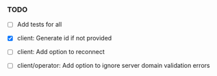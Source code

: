### TODO

- [ ] Add tests for all
- [x] client: Generate id if not provided
- [ ] client: Add option to reconnect
- [ ] client/operator: Add option to ignore server domain validation errors



